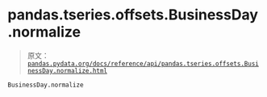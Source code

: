 # pandas.tseries.offsets.BusinessDay.normalize

> 原文：[`pandas.pydata.org/docs/reference/api/pandas.tseries.offsets.BusinessDay.normalize.html`](https://pandas.pydata.org/docs/reference/api/pandas.tseries.offsets.BusinessDay.normalize.html)

```py
BusinessDay.normalize
```
